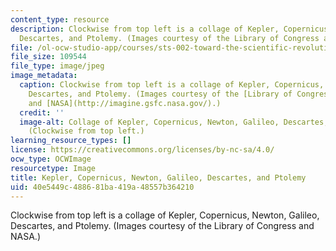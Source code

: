 ```yaml
---
content_type: resource
description: Clockwise from top left is a collage of Kepler, Copernicus, Newton, Galileo,
  Descartes, and Ptolemy. (Images courtesy of the Library of Congress and NASA.)
file: /ol-ocw-studio-app/courses/sts-002-toward-the-scientific-revolution-fall-2003/40e5449c488681ba419a48557b364210_sts-002f03.jpg
file_size: 109544
file_type: image/jpeg
image_metadata:
  caption: Clockwise from top left is a collage of Kepler, Copernicus, Newton, Galileo,
    Descartes, and Ptolemy. (Images courtesy of the [Library of Congress](http://www.loc.gov/rr/print/)
    and [NASA](http://imagine.gsfc.nasa.gov/).)
  credit: ''
  image-alt: Collage of Kepler, Copernicus, Newton, Galileo, Descartes, and Ptolemy.
    (Clockwise from top left.)
learning_resource_types: []
license: https://creativecommons.org/licenses/by-nc-sa/4.0/
ocw_type: OCWImage
resourcetype: Image
title: Kepler, Copernicus, Newton, Galileo, Descartes, and Ptolemy
uid: 40e5449c-4886-81ba-419a-48557b364210
---
```

Clockwise from top left is a collage of Kepler, Copernicus, Newton, Galileo, Descartes, and Ptolemy. (Images courtesy of the Library of Congress and NASA.)
